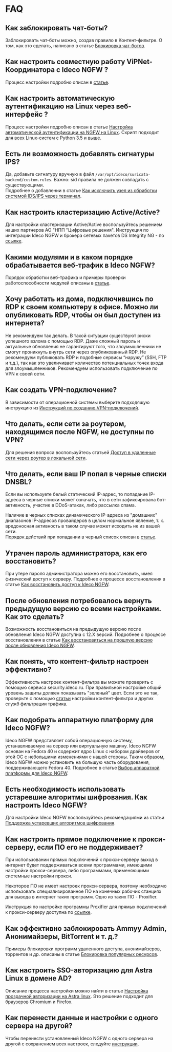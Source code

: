 # FAQ

## Как заблокировать чат-боты?

Заблокировать чат-боты можно, создав правило в Контент-фильтре. О том, как это сделать, написано в статье [Блокировка чат-ботов](../../../ngfw/recipes/popular-recipes/block-chat-bot.md).

## Как настроить совместную работу ViPNet-Координатора c Ideco NGFW ?

Процесс настройки подробно описан в [статье](../../../ngfw/recipes/popular-recipes/vipnet-coordinator.md).

## Как настроить автоматическую аутентификацию на Linux через веб-интерфейс ?

Процесс настройки подробно описан в статье [Настройка автоматической аутентификации на NGFW на Linux](../../../ngfw/recipes/popular-recipes/auto-authorization-linux.md). Скрипт подходит для всех Linux-систем c Python 3.5 и выше.

## Есть ли возможность добавлять сигнатуры IPS?

Да, добавьте сигнатуру вручную в файл `/var/opt/ideco/suricata-backend/custom.rules`. Важно: sid правила не должен совпадать с существующими. \
Подробнее о добавлении в статье [Как исключить узел из обработки системой IDS/IPS через терминал](../../../ngfw/settings/access-rules/ips/README.md#kak-isklyuchit-uzel-iz-obrabotki-sistemoi-ids-ips-cherez-terminal).

## Как настроить кластеризацию Active/Active?

Для настройки кластеризации Active/Active воспользуйтесь решением наших партнеров АО "НПП "Цифровые решения". Инструкция по интеграции Ideco NGFW и брокера сетевых пакетов DS Integrity NG - по [ссылке](../../../ngfw/recipes/popular-recipes/integrity.md).

## Какими модулями и в каком порядке обрабатывается веб-трафик в Ideco NGFW?

Порядок обработки веб-трафика и примеры проверки работоспособности модулей описаны в [статье](processing-order.md).

## Хочу работать из дома, подключившись по RDP к своем компьютеру в офисе. Можно ли опубликовать RDP, чтобы он был доступен из интернета?

Не рекомендуем так делать. В такой ситуации существуют риски успешного взлома с помощью RDP. Даже сложный пароль и актуальные обновления не гарантируют того, что злоумышленники не смогут проникнуть внутрь сети через опубликованный RDP. Не рекомендуем публиковать RDP и подобные сервисы “наружу” (SSH, FTP и т.д.), так как это увеличивает количество потенциальных точек входа для злоумышленников. Рекомендуем использовать подключение по VPN к своей сети.

## Как создать VPN-подключение?

В зависимости от операционной системы выберите подходящую инструкцию из [Инструкций по созданию VPN-подключений](vpn/README.md).

## Что делать, если сети за роутером, находящимся после NGFW, не доступны по VPN?

Для решения вопроса воспользуйтесь статьей [Доступ в удаленные сети через роутер в локальной сети](access-to-remote-networks.md).

## Что делать, если ваш IP попал в черные списки DNSBL?

Если вы используете белый статический IP-адрес, то попадание IP-адреса в черные списки может означать, что в сети зафиксирована бот-активность, участие в DDoS-атаках, либо рассылка спама.

Наличие в черных списках динамического IP-адреса из "домашних" диапазонов IP-адресов провайдеров в целом нормальное явление, т. к. вредоносная активность в таком случае может исходить не из вашей сети. \
Порядок действий при попадании в черный список описан в [статье](dnsbl-list.md).

## Утрачен пароль администратора, как его восстановить?

При утере пароля администратора можно его восстановить, имея физический доступ к серверу. Подробнее о процессе восстановления в статье [Как восстановить доступ к Ideco NGFW](restore-access-to-ideco-utm.md).

## После обновления потребовалось вернуть предыдущую версию со всеми настройками. Как это сделать?

Возможность восстановиться на предыдущую версию после обновления Ideco NGFW доступна с 12.Х версий. Подробнее о процессе восстановления в статье [Как восстановиться на прошлую версию после обновления Ideco NGFW](go-back.md).

## Как понять, что контент-фильтр настроен эффективно?

Эффективность настроек контент-фильтра вы можете проверить с помощью сервиса security.ideco.ru. При правильной настройке общий уровень защиты должен показывать "зеленый" цвет. Если это не так, проверьте с помощью [статьи](security-ideco.md) настройки контент-фильтра и других служб фильтрации трафика.  

## Как подобрать аппаратную платформу для Ideco NGFW?

Ideco NGFW представляет собой операционную систему, устанавливаемую на сервер или виртуальную машину. Ideco NGFW основан на Fedora 40 и содержит ядро Linux с набором драйверов от этой ОС с небольшими изменениями с нашей стороны. Таким образом, Ideco NGFW можно установить на большую часть оборудования, поддерживающего Fedora 40. Подробнее в статье [Выбор аппаратной платформы для Ideco NGFW](choosing-hardware-platform.md).

## Есть необходимость использовать устаревшие алгоритмы шифрования. Как настроить Ideco NGFW?

Для настройки Ideco NGFW воспользуйтесь рекомендациями из статьи [Поддержка устаревших алгоритмов шифрования](legacy-encryption-support.md).

## Как настроить прямое подключение к прокси-серверу, если ПО его не поддерживает?

При использовании прямых подключений к прокси-серверу выход в интернет будет поддерживаться всеми программами, имеющими настройки прокси-сервера, либо программами, применяющими системные настройки прокси.

Некоторое ПО не имеет настроек прокси-сервера, поэтому необходимо использовать специализированное ПО на конечных рабочих станциях для вывода в интернет таких программ. Одно из таких ПО - Proxifier.

Инструкция по настройке программы Proxifier для прямых подключений к прокси-серверу доступна по [ссылке](configuring-proxifier.md).

## Как эффективно заблокировать Ammyy Admin, Анонимайзеры, BitTorrent и т. д.?

Примеры блокировки программ удаленного доступа, анонимайзеров, торрентов и др. описаны в статье [Блокировка популярных ресурсов](blocking-popular-resources.md). 

## Как настроить SSO-авторизацию для Astra Linux в домене AD?

Описание процесса настройки можно найти в статье [Настройка прозрачной авторизации на Astra linux](authorization-astra-linux.md). Это решение подходит для браузеров Chromium и Firefox.

## Как перенести данные и настройки с одного сервера на другой?

Чтобы перенести установленный Ideco NGFW с одного сервера на другой с сохранением всех настроек, следуйте [инструкции](transferring-data-to-another-server.md).